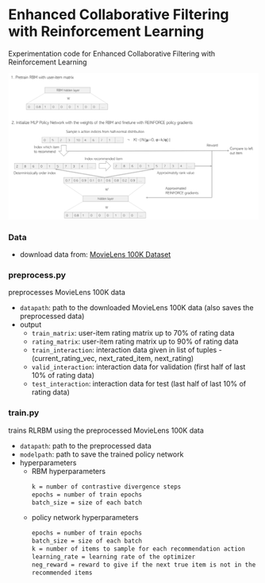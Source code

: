 # Enhanced Collaborative Filtering with Reinforcement Learning
Experimentation code for Enhanced Collaborative Filtering with Reinforcement Learning

![image](https://github.com/leee5495/RL_RBM/blob/master/misc/%EB%8F%84%ED%98%95.png)

### Data
- download data from: [MovieLens 100K Dataset](https://grouplens.org/datasets/movielens/100k/)

### preprocess.py
preprocesses MovieLens 100K data
- `datapath`: path to the downloaded MovieLens 100K data (also saves the preprocessed data)
- output
  - `train_matrix`: user-item rating matrix up to 70% of rating data
  - `rating_matrix`: user-item rating matrix up to 90% of rating data
  - `train_interaction`: interaction data given in list of tuples - (current_rating_vec, next_rated_item, next_rating)
  - `valid_interaction`: interaction data for validation (first half of last 10% of rating data)
  - `test_interaction`: interaction data for test (last half of last 10% of rating data)

### train.py
trains RLRBM using the preprocessed MovieLens 100K data
- `datapath`: path to the preprocessed data
- `modelpath`: path to save the trained policy network
- hyperparameters
  - RBM hyperparameters
    ```
    k = number of contrastive divergence steps
    epochs = number of train epochs
    batch_size = size of each batch
    ```
  - policy network hyperparameters
    ```
    epochs = number of train epochs
    batch_size = size of each batch
    k = number of items to sample for each recommendation action
    learning_rate = learning rate of the optimizer
    neg_reward = reward to give if the next true item is not in the recommended items
    ```

